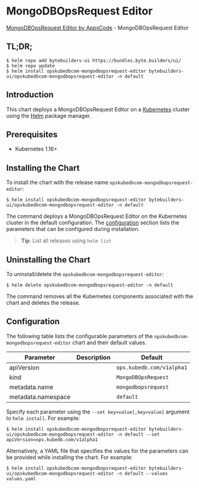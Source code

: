 # MongoDBOpsRequest Editor

[MongoDBOpsRequest Editor by AppsCode](https://byte.builders) - MongoDBOpsRequest Editor

## TL;DR;

```console
$ helm repo add bytebuilders-ui https://bundles.byte.builders/ui/
$ helm repo update
$ helm install opskubedbcom-mongodbopsrequest-editor bytebuilders-ui/opskubedbcom-mongodbopsrequest-editor -n default
```

## Introduction

This chart deploys a MongoDBOpsRequest Editor on a [Kubernetes](http://kubernetes.io) cluster using the [Helm](https://helm.sh) package manager.

## Prerequisites

- Kubernetes 1.16+

## Installing the Chart

To install the chart with the release name `opskubedbcom-mongodbopsrequest-editor`:

```console
$ helm install opskubedbcom-mongodbopsrequest-editor bytebuilders-ui/opskubedbcom-mongodbopsrequest-editor -n default
```

The command deploys a MongoDBOpsRequest Editor on the Kubernetes cluster in the default configuration. The [configuration](#configuration) section lists the parameters that can be configured during installation.

> **Tip**: List all releases using `helm list`

## Uninstalling the Chart

To uninstall/delete the `opskubedbcom-mongodbopsrequest-editor`:

```console
$ helm delete opskubedbcom-mongodbopsrequest-editor -n default
```

The command removes all the Kubernetes components associated with the chart and deletes the release.

## Configuration

The following table lists the configurable parameters of the `opskubedbcom-mongodbopsrequest-editor` chart and their default values.

|     Parameter      | Description |          Default          |
|--------------------|-------------|---------------------------|
| apiVersion         |             | `ops.kubedb.com/v1alpha1` |
| kind               |             | `MongoDBOpsRequest`       |
| metadata.name      |             | `mongodbopsrequest`       |
| metadata.namespace |             | `default`                 |


Specify each parameter using the `--set key=value[,key=value]` argument to `helm install`. For example:

```console
$ helm install opskubedbcom-mongodbopsrequest-editor bytebuilders-ui/opskubedbcom-mongodbopsrequest-editor -n default --set apiVersion=ops.kubedb.com/v1alpha1
```

Alternatively, a YAML file that specifies the values for the parameters can be provided while
installing the chart. For example:

```console
$ helm install opskubedbcom-mongodbopsrequest-editor bytebuilders-ui/opskubedbcom-mongodbopsrequest-editor -n default --values values.yaml
```
